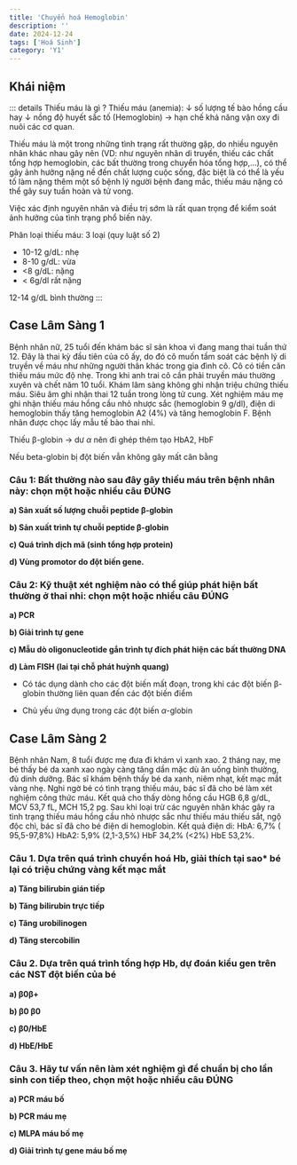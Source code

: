 ```yaml
---
title: 'Chuyển hoá Hemoglobin'
description: ''
date: 2024-12-24
tags: ['Hoá Sinh']
category: 'Y1'
---
```


## Khái niệm

::: details Thiếu máu là gì ?
Thiếu máu (anemia): $\downarrow$ số lượng tế bào hồng cầu hay $\downarrow$ nồng độ huyết sắc tố (Hemoglobin) → hạn chế khả năng vận oxy đi nuôi các cơ quan.

Thiếu máu là một trong những tình trạng rất thường gặp, do nhiều nguyên nhân khác nhau gây nên (VD: như
nguyên nhân di truyền, thiếu các chất tổng hợp hemoglobin, các bất thường trong chuyển hóa tổng hợp,...), có thể
gây ảnh hưởng nặng nề đến chất lượng cuộc sống, đặc biệt là có thể là yếu tố làm nặng thêm một số bệnh lý người
bệnh đang mắc, thiếu máu nặng có thể gây suy tuần hoàn và tử vong.

Việc xác định nguyên nhân và điều trị sớm là rất quan trọng để kiểm soát ảnh hưởng của tình trạng phổ biến này.

Phân loại thiếu máu: 3 loại (quy luật số 2)

* 10-12 g/dL: nhẹ
* 8-10 g/dL: vừa
* <8 g/dL: nặng
* < 6g/dl rất nặng

12-14 g/dL bình thường
:::

## Case Lâm Sàng 1

Bệnh nhân nữ, 25 tuổi đến khám bác sĩ sản khoa vì đang mang thai tuần thứ 12. Đây là thai kỳ đầu tiên của cô ấy, do đó cô muốn tầm soát các bệnh lý di truyền về máu như những người thân khác trong gia đình cô. Cô có tiền căn thiếu máu mức độ nhẹ. Trong khi anh trai cô cần phải truyền máu thường xuyên và chết năm 10 tuổi. Khám lâm sàng không ghi nhận triệu chứng thiếu máu. Siêu âm ghi nhận thai 12 tuần trong lòng tử cung. Xét nghiệm máu mẹ ghi nhận thiếu máu hồng cầu nhỏ nhược sắc (hemoglobin 9 g/dl), điện di hemoglobin thấy tăng hemoglobin A2 (4%) và tăng hemoglobin F. Bệnh nhân được chọc lấy mẫu tế bào thai nhi.

Thiếu β-globin $\to$ dư $\alpha$ nên đi ghép thêm tạo HbA2, HbF

Nếu beta-globin bị đột biến vẫn không gây mất cân bằng

### Câu 1: Bất thường nào sau đây gây thiếu máu trên bệnh nhân này: chọn một hoặc nhiều câu ĐÚNG

<b class="highlight--1">a) Sản xuất số lượng chuỗi peptide β-globin</b>

<b class="highlight--2">b) Sản xuất trình tự chuỗi peptide β-globin</b>

<b class="highlight--3">c) Quá trình dịch mã (sinh tổng hợp protein)</b>

<b class="highlight--4">d) Vùng promotor do đột biến gene.</b>

### Câu 2: Kỹ thuật xét nghiệm nào có thể giúp phát hiện bất thường ở thai nhi: chọn một hoặc nhiều câu ĐÚNG

<b class="highlight--5">a) PCR</b>

<b class="highlight--4">b) Giải trình tự gene</b>

<b class="highlight--3">c) Mẫu dò oligonucleotide gắn trình tự đích phát hiện các bất thường DNA</b>

<b class="highlight--1">d) Làm FISH (lai tại chỗ phát huỳnh quang)</b>

* Có tác dụng dành cho các đột biến mất đoạn, trong khi các đột biến β-globin thường liên quan đến các đột biến điểm

* Chủ yếu ứng dụng trong các đột biến $\alpha$-globin

## Case Lâm Sàng 2

Bệnh nhân Nam, 8 tuổi được mẹ đưa đi khám vì xanh xao. 2 tháng nay, mẹ bé thấy bé da xanh xao ngày càng tăng dần mặc dù ăn uống bình thường, đủ dinh dưỡng. Bác sĩ khám bệnh thấy bé da xanh, niêm nhạt, kết mạc mắt vàng nhẹ. Nghi ngờ bé có tình trạng thiếu máu, bác sĩ đã cho bé làm xét nghiệm công thức máu. Kết quả cho thấy dòng hồng cầu HGB 6,8 g/dL, MCV 53,7 fL, MCH 15,2 pg. Sau khi loại trừ các nguyên nhân khác gây ra tình trạng thiếu máu hồng cầu nhỏ nhược sắc như thiếu máu thiếu sắt, ngộ độc chì, bác sĩ đã cho bé điện di hemoglobin. Kết quả điện di: HbA: 6,7% ( 95,5-97,8%) HbA2: 5,9% (2,1-3,5%) HbF 34,2% (<2%) HbE 53,2%.

### Câu 1. Dựa trên quá trình chuyển hoá Hb, giải thích tại sao* bé lại có triệu chứng vàng kết mạc mắt

<b class="highlight--1">a) Tăng bilirubin gián tiếp</b>

<b class="highlight--2">b) Tăng bilirubin trực tiếp</b>

<b class="highlight--3">c) Tăng urobilinogen</b>

<b class="highlight--4">d) Tăng stercobilin</b>

### Câu 2. Dựa trên quá trình tổng hợp Hb, dự đoán kiểu gen trên các NST đột biến của bé

<b class="highlight--4">a) β0β+</b>

<b class="highlight--5">b) β0 β0</b>

<b class="highlight--3">c) β0/HbE</b>

<b class="highlight--1">d) HbE/HbE</b>

### Câu 3. Hãy tư vấn nên làm xét nghiệm gì để chuẩn bị cho lần sinh con tiếp theo, chọn một hoặc nhiều câu ĐÚNG

<b class="highlight--3">a) PCR máu bố</b>

<b class="highlight--4">b) PCR máu mẹ</b>

<b class="highlight--5">c) MLPA máu bố mẹ</b>

<b class="highlight--2">d) Giải trình tự gene máu bố mẹ</b>
